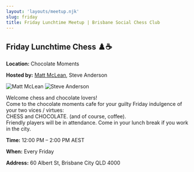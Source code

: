```yaml
---
layout: 'layouts/meetup.njk'
slug: friday
title: Friday Lunchtime Meetup | Brisbane Social Chess Club
---
```


<section class="px-4 max-w-3xl">
  <h2 class="text-center text-xl md:text-2xl font-semibold text-indigo-200 mb-3">
    Friday Lunchtime Chess ♟️☕
  </h2>
  <p class="text-gray-200 text-sm"><strong>Location:</strong> Chocolate Moments</p>
  <p class="text-gray-200 text-sm">
    <strong>Hosted by:</strong>
    <a href="https://github.com/LuckyNotGood" class="text-blue-400 hover:text-blue-500">Matt McLean</a>, Steve Anderson
  </p>
  <div class="flex justify-center gap-4 flex-wrap">
    <img
      src="https://avatars.githubusercontent.com/u/172946035?v=4"
      alt="Matt McLean"
      class="max-w-[150px] rounded-lg mt-2"
    />
    <img
      src="https://avatars.githubusercontent.com/u/873384?s=400&v=4"
      alt="Steve Anderson"
      class="max-w-[150px] rounded-lg mt-2"
    />
  </div>
  <p class="text-sm leading-relaxed">
    Welcome chess and chocolate lovers!<br/>
    Come to the chocolate moments cafe for your guilty Friday indulgence of your two vices / virtues:<br/>
    CHESS and CHOCOLATE. (and of course, coffee).<br/>
    Friendly players will be in attendance. Come in your lunch break if you work in the city.
  </p>
  <p class="text-gray-200 text-sm"><strong>Time:</strong> 12:00 PM – 2:00 PM AEST</p>
  <p class="text-gray-200 text-sm"><strong>When:</strong> Every Friday</p>
  <p class="text-gray-200 text-sm"><strong>Address:</strong> 60 Albert St, Brisbane City QLD 4000</p>
  <div class="mt-4">
    <!-- TODO -->
    <!-- <iframe
      src=""
      class="w-full h-64 rounded-lg border-0"
      allowfullscreen=""
      loading="lazy"
    ></iframe> -->
  </div>
</section>

